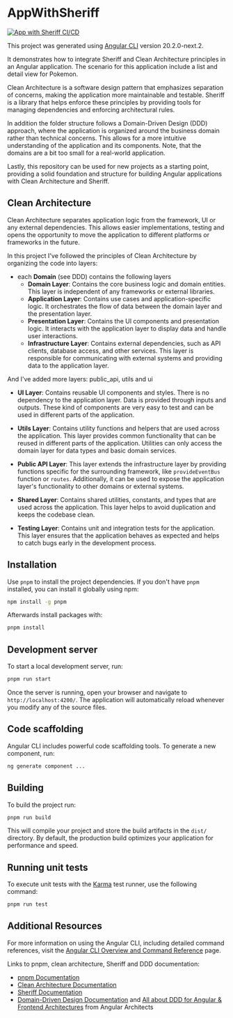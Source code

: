 # AppWithSheriff

[![App with Sheriff CI/CD](https://github.com/kloener/app-with-sheriff/actions/workflows/node.js.yml/badge.svg)](https://github.com/kloener/app-with-sheriff/actions/workflows/node.js.yml)

This project was generated using [Angular CLI](https://github.com/angular/angular-cli) version 20.2.0-next.2.

It demonstrates how to integrate Sheriff and Clean Architecture principles in an Angular application. The scenario for this application include a list and detail view for Pokemon.

Clean Architecture is a software design pattern that emphasizes separation of concerns, making the application more maintainable and testable. Sheriff is a library that helps enforce these principles by providing tools for managing dependencies and enforcing architectural rules.

In addition the folder structure follows a Domain-Driven Design (DDD) approach, where the application is organized around the business domain rather than technical concerns. This allows for a more intuitive understanding of the application and its components. Note, that the domains are a bit too small for a real-world application.

Lastly, this repository can be used for new projects as a starting point, providing a solid foundation and structure for building Angular applications with Clean Architecture and Sheriff.

## Clean Architecture

Clean Architecture separates application logic from the framework, UI or any external dependencies. This allows easier implementations, testing and opens the opportunity to move the application to different platforms or frameworks in the future.

In this project I've followed the principles of Clean Architecture by organizing the code into layers:

- each **Domain** (see DDD) contains the following layers
  - **Domain Layer**: Contains the core business logic and domain entities. This layer is independent of any frameworks or external libraries.
  - **Application Layer**: Contains use cases and application-specific logic. It orchestrates the flow of data between the domain layer and the presentation layer.
  - **Presentation Layer**: Contains the UI components and presentation logic. It interacts with the application layer to display data and handle user interactions.
  - **Infrastructure Layer**: Contains external dependencies, such as API clients, database access, and other services. This layer is responsible for communicating with external systems and providing data to the application layer.

And I've added more layers: public_api, utils and ui

- **UI Layer**: Contains reusable UI components and styles. There is no dependency to the application layer. Data is provided through inputs and outputs. These kind of components are very easy to test and can be used in different parts of the application.
- **Utils Layer**: Contains utility functions and helpers that are used across the application. This layer provides common functionality that can be reused in different parts of the application. Utilities can only access the domain layer for data types and basic domain services.
- **Public API Layer**: This layer extends the infrastructure layer by providing functions specific for the surrounding framework, like `provideEventBus` function or `routes`. Additionally, it can be used to expose the application layer's functionality to other domains or external systems.

- **Shared Layer**: Contains shared utilities, constants, and types that are used across the application. This layer helps to avoid duplication and keeps the codebase clean.

- **Testing Layer**: Contains unit and integration tests for the application. This layer ensures that the application behaves as expected and helps to catch bugs early in the development process.

## Installation

Use `pnpm` to install the project dependencies. If you don't have `pnpm` installed, you can install it globally using npm:

```bash
npm install -g pnpm
```

Afterwards install packages with:

```bash
pnpm install
```

## Development server

To start a local development server, run:

```bash
pnpm run start
```

Once the server is running, open your browser and navigate to `http://localhost:4200/`. The application will automatically reload whenever you modify any of the source files.

## Code scaffolding

Angular CLI includes powerful code scaffolding tools. To generate a new component, run:

```bash
ng generate component ...
```

## Building

To build the project run:

```bash
pnpm run build
```

This will compile your project and store the build artifacts in the `dist/` directory. By default, the production build optimizes your application for performance and speed.

## Running unit tests

To execute unit tests with the [Karma](https://karma-runner.github.io) test runner, use the following command:

```bash
pnpm run test
```

## Additional Resources

For more information on using the Angular CLI, including detailed command references, visit the [Angular CLI Overview and Command Reference](https://angular.dev/tools/cli) page.

Links to pnpm, clean architecture, Sheriff and DDD documentation:

- [pnpm Documentation](https://pnpm.io/)
- [Clean Architecture Documentation](https://www.geeksforgeeks.org/system-design/complete-guide-to-clean-architecture/)
- [Sheriff Documentation](https://sheriff.softarc.io/docs/introduction)
- [Domain-Driven Design Documentation](https://www.domainlanguage.com/ddd/) and [All about DDD for Angular & Frontend Architectures](https://www.angulararchitects.io/blog/all-about-ddd-for-frontend-architectures-with-angular-co/) from Angular Architects
